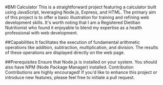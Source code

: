 #BMI Calculator
This is a straightforward project featuring a calculator built using JavaScript, leveraging Node.js, Express, and HTML. The primary aim of this project is to offer a basic illustration for training and refining web development skills. It's worth noting that I am a Registered Dietitian Nutritionist who found it enjoyable to blend my expertise as a health professional with web development.

##Capabilities
It facilitates the execution of fundamental arithmetic operations like addition, subtraction, multiplication, and division.
The results of these operations are displayed directly on the web page.

##Prerequisites
Ensure that Node.js is installed on your system.
You should also have NPM (Node Package Manager) installed.
Contribution
Contributions are highly encouraged! If you'd like to enhance this project or introduce new features, please feel free to initiate a pull request.
